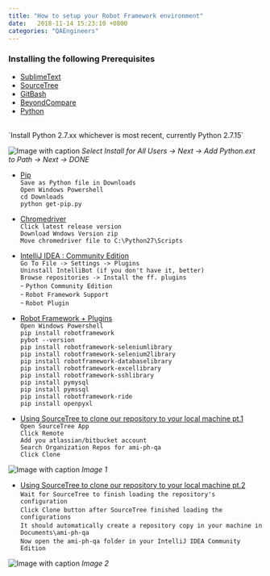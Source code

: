 ```yaml
---
title: "How to setup your Robot Framework environment"
date:   2018-11-14 15:23:10 +0800
categories: "QAEngineers"
---
```


### Installing the following Prerequisites

- [SublimeText](https://www.sublimetext.com/3)
- [SourceTree](https://www.sourcetreeapp.com/)
- [GitBash](https://git-scm.com/downloads)
- [BeyondCompare](https://www.scootersoftware.com/download.php)
- [Python](https://www.python.org/downloads/windows/)
<br>
`Install Python 2.7.xx whichever is most recent, currently Python 2.7.15`
<br>

![Image with caption](https://i.imgur.com/Pdy95h0.jpg "Image with caption")
_Select Install for All Users -> Next -> Add Python.ext to Path -> Next -> DONE_
- [Pip](https://bootstrap.pypa.io/get-pip.py)
<br> `Save as Python file in Downloads`
<br> `Open Windows Powershell`
<br> `cd Downloads`
<br> `python get-pip.py`

- [Chromedriver](http://chromedriver.chromium.org/downloads)
<br> `Click latest release version`
<br> `Download Wndows Version zip`
<br> `Move chromedriver file to C:\Python27\Scripts`

- [IntelliJ IDEA : Community Edition](https://www.jetbrains.com/idea/download/#section=windows)
<br> `Go To File -> Settings -> Plugins`
<br> `Uninstall IntelliBot (if you don't have it, better)`
<br> `Browse repositories -> Install the ff. plugins`
<br> - `Python Community Edition`
<br> - `Robot Framework Support`
<br> - `Robot Plugin`

- [Robot Framework + Plugins](http://robotframework.org/)
<br> `Open Windows Powershell`
<br> `pip install robotframework`
<br> `pybot --version`
<br> `pip install robotframework-seleniumlibrary`
<br> `pip install robotframework-selenium2library`
<br> `pip install robotframework-databaselibrary`
<br> `pip install robotframework-excellibrary`
<br> `pip install robotframework-sshlibrary`
<br> `pip install pymysql`
<br> `pip install pymssql`
<br> `pip install robotframework-ride`
<br> `pip install openpyxl`

- [Using SourceTree to clone our repository to your local machine pt.1](https://www.sourcetreeapp.com/)
<br> `Open SourceTree App` 
<br> `Click Remote`
<br> `Add you atlassian/bitbucket account`
<br> `Search Organization Repos for ami-ph-qa`
<br> `Click Clone`

![Image with caption](https://i.imgur.com/3EPINdE.jpg "Image with caption")
_Image 1_

- [Using SourceTree to clone our repository to your local machine pt.2](https://www.sourcetreeapp.com/)
<br> `Wait for SourceTree to finish loading the repository's configuration`
<br> `Click Clone button after SourceTree finished loading the configurations`
<br> `It should automatically create a repository copy in your machine in Documents\ami-ph-qa`
<br> `Now open the ami-ph-qa folder in your IntelliJ IDEA Community Edition` 

![Image with caption](https://i.imgur.com/ttNUTm1.jpg "Image with caption")
_Image 2_